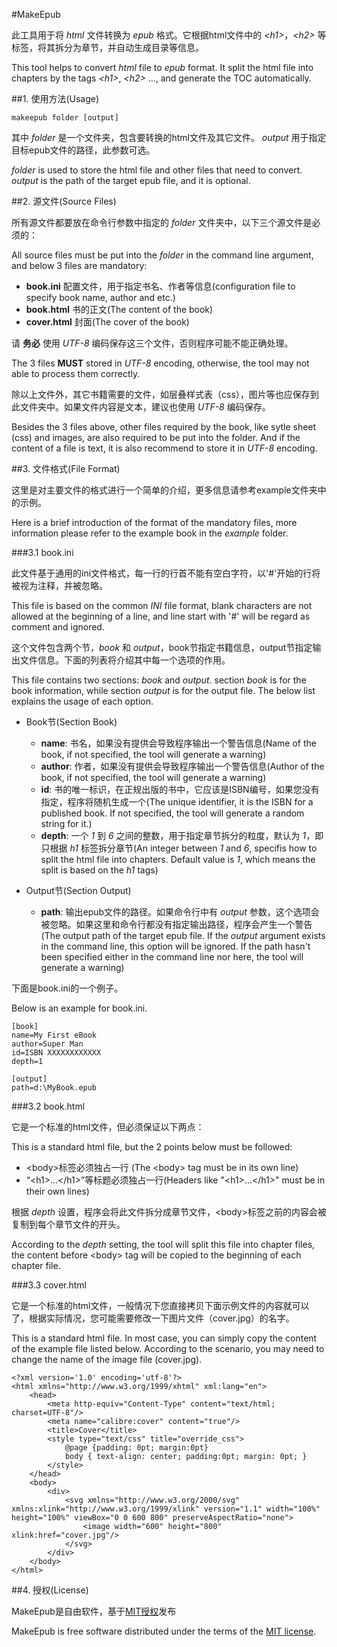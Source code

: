 #MakeEpub

此工具用于将 *html* 文件转换为 *epub* 格式。它根据html文件中的 *\<h1\>*，*\<h2\>* 等标签，将其拆分为章节，并自动生成目录等信息。

This tool helps to convert *html* file to *epub* format. It split the html file into chapters by the tags *\<h1\>*, *\<h2\>* ..., and generate the TOC automatically.

##1. 使用方法(Usage)

	makeepub folder [output]

其中 *folder* 是一个文件夹，包含要转换的html文件及其它文件。 *output* 用于指定目标epub文件的路径，此参数可选。

*folder* is used to store the html file and other files that need to convert. *output* is the path of the target epub file, and it is optional.

##2. 源文件(Source Files)

所有源文件都要放在命令行参数中指定的 *folder* 文件夹中，以下三个源文件是必须的：

All source files must be put into the *folder* in the command line argument, and below 3 files are mandatory:

+ **book.ini** 配置文件，用于指定书名、作者等信息(configuration file to specify book name, author and etc.)
+ **book.html** 书的正文(The content of the book)
+ **cover.html** 封面(The cover of the book)

请 **务必** 使用 *UTF-8* 编码保存这三个文件，否则程序可能不能正确处理。

The 3 files **MUST** stored in *UTF-8* encoding, otherwise, the tool may not able to process them correctly.

除以上文件外，其它书籍需要的文件，如层叠样式表（css），图片等也应保存到此文件夹中。如果文件内容是文本，建议也使用 *UTF-8* 编码保存。

Besides the 3 files above, other files required by the book, like sytle sheet (css) and images, are 
also required to be put into the folder. And if the content of a file is text, it is also recommend to store it in *UTF-8* encoding.

##3. 文件格式(File Format)

这里是对主要文件的格式进行一个简单的介绍，更多信息请参考example文件夹中的示例。

Here is a brief introduction of the format of the mandatory files, more information please refer to the example book in the *example* folder.

###3.1 book.ini

此文件基于通用的ini文件格式，每一行的行首不能有空白字符，以'#'开始的行将被视为注释，并被忽略。

This file is based on the common *INI* file format, blank characters are not allowed at the beginning of a line, and line start with '#' will be regard as comment and ignored.

这个文件包含两个节，*book* 和 *output*，book节指定书籍信息，output节指定输出文件信息。下面的列表将介绍其中每一个选项的作用。

This file contains two sections: *book* and *output*. section *book* is for the book information, while section *output* is for the output file. The below list explains the usage of each option.

+ Book节(Section Book)
	- **name**: 书名，如果没有提供会导致程序输出一个警告信息(Name of the book, if not specified, the tool will generate a warning)
	- **author**:  作者，如果没有提供会导致程序输出一个警告信息(Author of the book, if not specified, the tool will generate a warning)
	- **id**: 书的唯一标识，在正规出版的书中，它应该是ISBN编号，如果您没有指定，程序将随机生成一个(The unique identifier, it is the ISBN for a published book. If not specified, the tool will generate a random string for it.)
	- **depth**: 一个 *1* 到 *6* 之间的整数，用于指定章节拆分的粒度，默认为 *1*，即只根据 *h1* 标签拆分章节(An integer between *1* and *6*, specifis how to split the html file into chapters. Default value is *1*, which means the split is based on the *h1* tags)
	
+ Output节(Section Output)
	- **path**: 输出epub文件的路径。如果命令行中有 *output* 参数，这个选项会被忽略。如果这里和命令行都没有指定输出路径，程序会产生一个警告(The output path of the target epub file. If the *output* argument exists in the command line, this option will be ignored. If the path hasn't been specified either in the command line nor here, the tool will generate a warning) 

下面是book.ini的一个例子。

Below is an example for book.ini.

	[book]
	name=My First eBook
	author=Super Man
	id=ISBN XXXXXXXXXXXX
	depth=1
	
	[output]
	path=d:\MyBook.epub


###3.2 book.html

它是一个标准的html文件，但必须保证以下两点：

This is a standard html file, but the 2 points below must be followed:

+ \<body\>标签必须独占一行 (The \<body\> tag must be in its own line)
+ “\<h1\>...\</h1\>”等标题必须独占一行(Headers like "\<h1\>...\</h1\>" must be in their own lines)

根据 *depth* 设置，程序会将此文件拆分成章节文件，\<body\>标签之前的内容会被复制到每个章节文件的开头。

According to the *depth* setting, the tool will split this file into chapter files, the content before \<body\> tag will be copied to the beginning of each chapter file.


###3.3 cover.html

它是一个标准的html文件，一般情况下您直接拷贝下面示例文件的内容就可以了，根据实际情况，您可能需要修改一下图片文件（cover.jpg）的名字。

This is a standard html file. In most case, you can simply copy the content of the example file listed below. According to the scenario, you may need to change the name of the image file (cover.jpg).


	<?xml version='1.0' encoding='utf-8'?>
	<html xmlns="http://www.w3.org/1999/xhtml" xml:lang="en">
	    <head>
	        <meta http-equiv="Content-Type" content="text/html; charset=UTF-8"/>
	        <meta name="calibre:cover" content="true"/>
	        <title>Cover</title>
	        <style type="text/css" title="override_css">
	            @page {padding: 0pt; margin:0pt}
	            body { text-align: center; padding:0pt; margin: 0pt; }
	        </style>
	    </head>
	    <body>
	        <div>
	            <svg xmlns="http://www.w3.org/2000/svg" xmlns:xlink="http://www.w3.org/1999/xlink" version="1.1" width="100%" height="100%" viewBox="0 0 600 800" preserveAspectRatio="none">
	                <image width="600" height="800" xlink:href="cover.jpg"/>
	            </svg>
	        </div>
	    </body>
	</html>


##4. 授权(License)

MakeEpub是自由软件，基于[MIT授权](http://opensource.org/licenses/mit-license.html)发布

MakeEpub is free software distributed under the terms of the [MIT license](http://opensource.org/licenses/mit-license.html).
